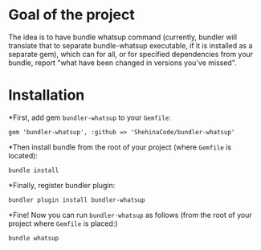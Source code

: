 # Goal of the project
The idea is to have bundle whatsup command (currently, bundler will translate that to separate bundle-whatsup executable, if it is installed as a separate gem), which can for all, or for specified dependencies from your bundle, report "what have been changed in versions you've missed".

# Installation
*First, add gem `bundler-whatsup` to your `Gemfile`:

`gem 'bundler-whatsup', :github => 'ShehinaCode/bundler-whatsup'`

*Then install bundle from the root of your project (where `Gemfile` is located):

`bundle install`

*Finally, register bundler plugin:

`bundler plugin install bundler-whatsup`

*Fine! Now you can run `bundler-whatsup` as follows (from the root of your project where `Gemfile` is placed:)

`bundle whatsup`
